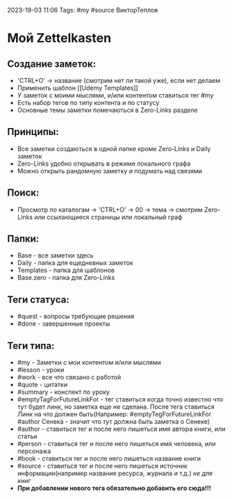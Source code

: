 2023-19-03 11:06 Tags: #my #source ВикторТеплов

# Мой Zettelkasten

## Создание заметок:

-   'CTRL+O' -> название (смотрим нет ли такой уже), если нет делаем
-   Применить шаблон [[Udemy Templates]]
-   У заметок с моими мыслями, и/или контентом ставиться тег #my
-   Есть набор тегов по типу контента и по статусу
-   Основные темы заметки помечаються в Zero-Links разделе

## Принципы:

-   Все заметки создаються в одной папке кроме Zero-Links и Daily заметок
-   Zero-Links удобно открывать в режиме локального графа
-   Можно открыть рандомную заметку и подумать над связями

## Поиск:

-   Просмотр по каталогам -> 'CTRL+O' -> 00 -> тема -> смотрим Zero-Links или ссылающиеся страницы или локальный граф

## Папки:

-   Base - все заметки здесь
-   Daily - папка для ещедневных заметок
-   Templates - папка для шаблонов
-   Base.zero - папка для Zero-Links

## Теги статуса:

-   #quest - вопросы требующие решения
-   #done - завершенные проекты

## Теги типа:

-   #my - Заметки с мои контентом и/или мыслями
-   #lesson - уроки
-   #work - все что связано с работой
-   #quote - цитатки
-   #summary - конспект по уроку
-   #emptyTagForFutureLinkFor - тег ставиться когда точно известно что тут будет линк, но заметка еще не сделана. После тега ставиться Линк на что должен быть(Например: #emptyTegForFutureLinkFor #author Сенека - значит что тут должна быть заметка о Сенеке)
-   #author - ставиться тег и после него пишеться имя автора книги, или статьи
-   #person - ставиться тег и после него пишеться имя человека, или персонажа
-   #book - ставиться тег и после него пишеться название книги
-   #source - ставиться тег и после него пишеться источник информации(например название ресурса, журнала и т.д.) _не для книг_
-   **При добавлении нового тега обязательно добавить его сюда!!!**